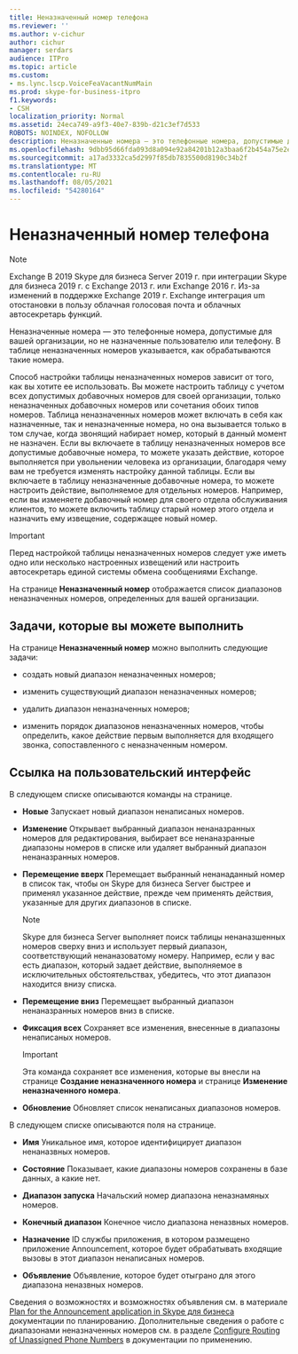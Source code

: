 ```yaml
---
title: Неназначенный номер телефона
ms.reviewer: ''
ms.author: v-cichur
author: cichur
manager: serdars
audience: ITPro
ms.topic: article
ms.custom:
- ms.lync.lscp.VoiceFeaVacantNumMain
ms.prod: skype-for-business-itpro
f1.keywords:
- CSH
localization_priority: Normal
ms.assetid: 24eca749-a9f3-40e7-839b-d21c3ef7d533
ROBOTS: NOINDEX, NOFOLLOW
description: Неназначенные номера — это телефонные номера, допустимые для вашей организации, но не назначенные пользователю или телефону. В таблице неназначенных номеров указывается, как обрабатываются такие номера.
ms.openlocfilehash: 9dbb95d66fda093d8a094e92a84201b12a3baa6f2b454a75e2e3f7ab7b90a37c
ms.sourcegitcommit: a17ad3332ca5d2997f85db7835500d8190c34b2f
ms.translationtype: MT
ms.contentlocale: ru-RU
ms.lasthandoff: 08/05/2021
ms.locfileid: "54280164"
---
```

# <a name="unassigned-phone-number"></a>Неназначенный номер телефона

> [!NOTE]
> Exchange В 2019 Skype для бизнеса Server 2019 г. при интеграции Skype для бизнеса 2019 г. с Exchange 2013 г. или Exchange 2016 г. Из-за изменений в поддержке Exchange 2019 г. Exchange интеграция um отостановки в пользу облачная голосовая почта и облачных автосекретарь функций.

Неназначенные номера — это телефонные номера, допустимые для вашей организации, но не назначенные пользователю или телефону. В таблице неназначенных номеров указывается, как обрабатываются такие номера.

Способ настройки таблицы неназначенных номеров зависит от того, как вы хотите ее использовать. Вы можете настроить таблицу с учетом всех допустимых добавочных номеров для своей организации, только неназначенных добавочных номеров или сочетания обоих типов номеров. Таблица неназначенных номеров может включать в себя как назначенные, так и неназначенные номера, но она вызывается только в том случае, когда звонящий набирает номер, который в данный момент не назначен. Если вы включаете в таблицу неназначенных номеров все допустимые добавочные номера, то можете указать действие, которое выполняется при увольнении человека из организации, благодаря чему вам не требуется изменять настройку данной таблицы. Если вы включаете в таблицу неназначенные добавочные номера, то можете настроить действие, выполняемое для отдельных номеров. Например, если вы изменяете добавочный номер для своего отдела обслуживания клиентов, то можете включить таблицу старый номер этого отдела и назначить ему извещение, содержащее новый номер.

> [!IMPORTANT]
> Перед настройкой таблицы неназначенных номеров следует уже иметь одно или несколько настроенных извещений или настроить автосекретарь единой системы обмена сообщениями Exchange.

На странице **Неназначенный номер** отображается список диапазонов неназначенных номеров, определенных для вашей организации.

## <a name="tasks-you-can-perform"></a>Задачи, которые вы можете выполнить

На странице **Неназначенный номер** можно выполнить следующие задачи:

- создать новый диапазон неназначенных номеров;

- изменить существующий диапазон неназначенных номеров;

- удалить диапазон неназначенных номеров;

- изменить порядок диапазонов неназначенных номеров, чтобы определить, какое действие первым выполняется для входящего звонка, сопоставленного с неназначенным номером.

## <a name="ui-reference"></a>Ссылка на пользовательский интерфейс

В следующем списке описываются команды на странице.

- **Новые** Запускает новый диапазон ненаписаных номеров.

- **Изменение** Открывает выбранный диапазон ненаназранных номеров для редактирования, выбирает все ненаназранные диапазоны номеров в списке или удаляет выбранный диапазон ненаназранных номеров.

- **Перемещение вверх** Перемещает выбранный ненанаданный номер в список так, чтобы он Skype для бизнеса Server быстрее и применял указанное действие, прежде чем применять действия, указанные для других диапазонов в списке.

    > [!NOTE]
    > Skype для бизнеса Server выполняет поиск таблицы ненаназшенных номеров сверху вниз и использует первый диапазон, соответствующий ненаназоватому номеру. Например, если у вас есть диапазон, который задает действие, выполняемое в исключительных обстоятельствах, убедитесь, что этот диапазон находится внизу списка.

- **Перемещение вниз** Перемещает выбранный диапазон ненаназранных номеров вниз в списке.

- **Фиксация всех** Сохраняет все изменения, внесенные в диапазоны ненаписаных номеров.

    > [!IMPORTANT]
    > Эта команда сохраняет все изменения, которые вы внесли на странице **Создание неназначенного номера** и странице **Изменение неназначенного номера**.

- **Обновление** Обновляет список ненаписаных диапазонов номеров.

В следующем списке описываются поля на странице.

- **Имя** Уникальное имя, которое идентифицирует диапазон ненаназвных номеров.

- **Состояние** Показывает, какие диапазоны номеров сохранены в базе данных, а какие нет.

- **Диапазон запуска** Начальский номер диапазона неназнамяных номеров.

- **Конечный диапазон** Конечное число диапазона неназвных номеров.

- **Назначение** ID службы приложения, в котором размещено приложение Announcement, которое будет обрабатывать входящие вызовы в этот диапазон ненаписаных номеров.

- **Объявление** Объявление, которое будет отыграно для этого диапазона неназвных номеров.

Сведения о возможностях и возможностях объявления см. в материале [Plan for the Announcement application in Skype для бизнеса](../../../plan-your-deployment/enterprise-voice-solution/announcement.md) документации по планированию. Дополнительные сведения о работе с диапазонами неназначенных номеров см. в разделе [Configure Routing of Unassigned Phone Numbers](/previous-versions/office/lync-server-2013/lync-server-2013-configure-unassigned-phone-numbers) в документации по применению.